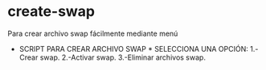# create-swap
Para crear archivo swap fácilmente mediante menú

 * SCRIPT PARA CREAR ARCHIVO SWAP * 
 SELECCIONA UNA OPCIÓN:
 1.-Crear swap.
 2.-Activar swap.
 3.-Eliminar archivos swap.

